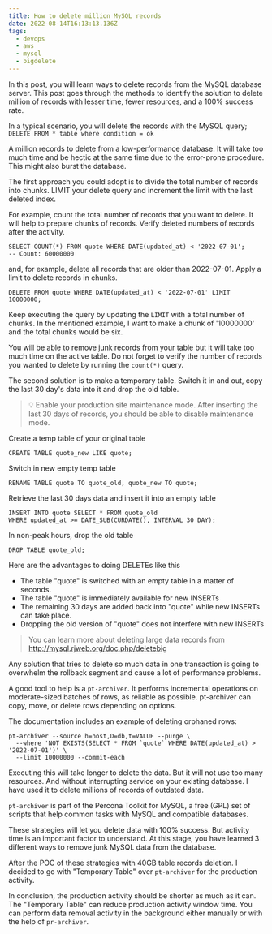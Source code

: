 ```yaml
---
title: How to delete million MySQL records
date: 2022-08-14T16:13:13.136Z
tags:
  - devops
  - aws
  - mysql
  - bigdelete
---
```

In this post, you will learn ways to delete records from the MySQL database server. This post goes through the methods to identify the solution to delete million of records with lesser time, fewer resources, and a 100% success rate. 

In a typical scenario, you will delete the records with the MySQL query;
`DELETE FROM * table where condition = ok` 

A million records to delete from a low-performance database. It will take too much time and be hectic at the same time due to the error-prone procedure. This might also burst the database. 

The first approach you could adopt is to divide the total number of records into chunks. LIMIT your delete query and increment the limit with the last deleted index.

For example, count the total number of records that you want to delete. It will help to prepare chunks of records. Verify deleted numbers of records after the activity. 

```mysql
SELECT COUNT(*) FROM quote WHERE DATE(updated_at) < '2022-07-01';
-- Count: 60000000
```

and, for example, delete all records that are older than 2022-07-01. Apply a limit to delete records in chunks. 

```
DELETE FROM quote WHERE DATE(updated_at) < '2022-07-01' LIMIT 10000000;
```

Keep executing the query by updating the `LIMIT` with a total number of chunks. In the mentioned example, I want to make a chunk of '10000000' and the total chunks would be six.

You will be able to remove junk records from your table but it will take too much time on the active table. Do not forget to verify the number of records you wanted to delete by running the `count(*)` query. 

The second solution is to make a temporary table. Switch it in and out, copy the last 30 day's data into it and drop the old table.

> :bulb: Enable your production site maintenance mode. After inserting the last 30 days of records, you should be able to disable maintenance mode. 

Create a temp table of your original table

```mysql
CREATE TABLE quote_new LIKE quote;
```

Switch in new empty temp table

```mysql
RENAME TABLE quote TO quote_old, quote_new TO quote;
```

Retrieve the last 30 days data and insert it into an empty table

```mysql
INSERT INTO quote SELECT * FROM quote_old
WHERE updated_at >= DATE_SUB(CURDATE(), INTERVAL 30 DAY);
```

In non-peak hours, drop the old table

```mysql
DROP TABLE quote_old;
```

Here are the advantages to doing DELETEs like this
- The table "quote" is switched with an empty table in a matter of seconds.
- The table "quote" is immediately available for new INSERTs
- The remaining 30 days are added back into "quote" while new INSERTs can take place.
- Dropping the old version of "quote" does not interfere with new INSERTs

> You can learn more about deleting large data records from http://mysql.rjweb.org/doc.php/deletebig

Any solution that tries to delete so much data in one transaction is going to overwhelm the rollback segment and cause a lot of performance problems.

A good tool to help is a `pt-archiver`. It performs incremental operations on moderate-sized batches of rows, as reliable as possible. pt-archiver can copy, move, or delete rows depending on options.

The documentation includes an example of deleting orphaned rows:
```shell
pt-archiver --source h=host,D=db,t=VALUE --purge \
  --where 'NOT EXISTS(SELECT * FROM `quote` WHERE DATE(updated_at) > '2022-07-01')' \
  --limit 10000000 --commit-each
```

Executing this will take longer to delete the data. But it will not use too many resources. And without interrupting service on your existing database. I have used it to delete millions of records of outdated data.

`pt-archiver` is part of the Percona Toolkit for MySQL, a free (GPL) set of scripts that help common tasks with MySQL and compatible databases.

These strategies will let you delete data with 100% success. But activity time is an important factor to understand. At this stage, you have learned 3 different ways to remove junk MySQL data from the database. 

After the  POC of these strategies with 40GB table records deletion. I decided to go with "Temporary Table" over `pt-archiver` for the production activity.

In conclusion, the production activity should be shorter as much as it can. The "Temporary Table" can reduce production activity window time. You can perform data removal activity in the background either manually or with the help of `pr-archiver`.
